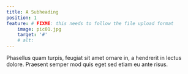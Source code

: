 ```yaml
---
title: A Subheading
position: 1
feature: # FIXME: this needs to follow the file upload format
    image: pic01.jpg
    target: '#'
    # alt: 
---
```

Phasellus quam turpis, feugiat sit amet ornare in, a hendrerit in lectus dolore. Praesent semper mod quis eget sed etiam eu ante risus.